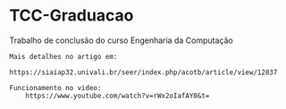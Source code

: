 # TCC-Graduacao
Trabalho de conclusão do curso Engenharia da Computação

	Mais detalhes no artigo em:
		https://siaiap32.univali.br/seer/index.php/acotb/article/view/12837
	
	Funcionamento no video:
		https://www.youtube.com/watch?v=rWx2oIafAY0&t=
